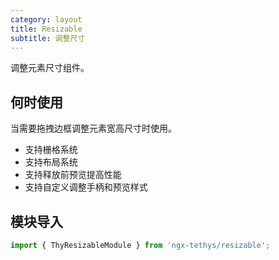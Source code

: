 ```yaml
---
category: layout
title: Resizable
subtitle: 调整尺寸
---
```


<alert>调整元素尺寸组件。</alert>
## 何时使用
当需要拖拽边框调整元素宽高尺寸时使用。

- 支持栅格系统
- 支持布局系统
- 支持释放前预览提高性能
- 支持自定义调整手柄和预览样式

## 模块导入
```ts
import { ThyResizableModule } from 'ngx-tethys/resizable';
```

<examples />
